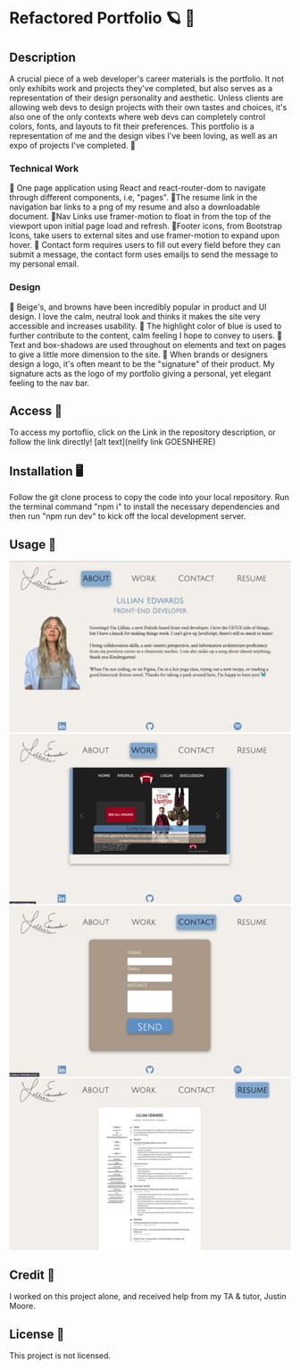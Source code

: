 # Refactored Portfolio  🪐 👡

## Description

A crucial piece of a web developer's career materials is the portfolio. It not only exhibits work and projects they've completed, but also serves as a representation of their design personality and aesthetic. Unless clients are allowing web devs to design projects with their own tastes and choices, it's also one of the only contexts where web devs can completely control colors, fonts, and layouts to fit their preferences. This portfolio is a representation of me and the design vibes I've been loving, as well as an expo of projects I've completed. 🪩

### Technical Work

📐 One page application using React and react-router-dom to navigate through different components, i.e, "pages".
📐The resume link in the navigation bar links to a png of my resume and also a downloadable document.
📐Nav Links use framer-motion to float in from the top of the viewport upon initial page load and refresh. 
📐Footer icons, from Bootstrap Icons, take users to external sites and use framer-motion to expand upon hover.
📐 Contact form requires users to fill out every field before they can submit a message, the contact form uses emailjs to send the message to my personal email. 

### Design

🎨 Beige's, and browns have been incredibly popular in product and UI design. I love the calm, neutral look and thinks it makes the site very accessible and increases usability. 
🎨 The highlight color of blue is used to further contribute to the content, calm feeling I hope to convey to users. 
🎨 Text and box-shadows are used throughout on elements and text on pages to give a little more dimension to the site. 
🎨 When brands or designers design a logo, it's often meant to be the "signature" of their product. My signature acts as the logo of my portfolio giving a personal, yet elegant feeling to the nav bar. 



## Access 🔗

To access my portoflio, click on the  Link in the repository description, or follow the link directly! [alt text](nelify link GOESNHERE)

## Installation 🖥️

Follow the git clone process to copy the code into your local repository. Run the terminal command "npm i" to install the necessary dependencies and then run "npm run dev" to kick off the local development server. 

## Usage 📸
![Alt text](./public/PortfolioAbout.png)
![Alt text](./public/PortfolioWork.png)
![alt text](./public/PortfolioContact.png)
![Alt text](./public/PortfolioResume.png)

## Credit 👤

I worked on this project alone, and received help from my TA & tutor, Justin Moore. 

## License 🪪

This project is not licensed.


